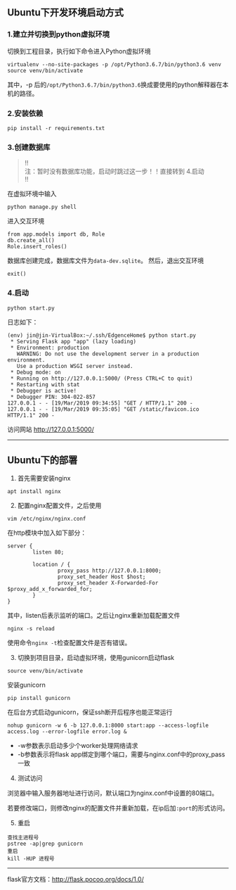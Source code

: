 ## Ubuntu下开发环境启动方式

### 1.建立并切换到python虚拟环境

切换到工程目录，执行如下命令进入Python虚拟环境

```
virtualenv --no-site-packages -p /opt/Python3.6.7/bin/python3.6 venv
source venv/bin/activate
```
其中，-p 后的<code>/opt/Python3.6.7/bin/python3.6</code>换成要使用的python解释器在本机的路径。

### 2.安装依赖

```
pip install -r requirements.txt
```

### 3.创建数据库

>!!  
>注：暂时没有数据库功能，启动时跳过这一步！！直接转到 4.启动  
>!!  

在虚拟环境中输入  

```
python manage.py shell
```

进入交互环境

```
from app.models import db, Role
db.create_all()
Role.insert_roles()
```
数据库创建完成，数据库文件为<code>data-dev.sqlite</code>。
然后，退出交互环境
```
exit()
```

### 4.启动

```
python start.py
```
日志如下：
```
(env) jin@jin-VirtualBox:~/.ssh/EdgenceHome$ python start.py
 * Serving Flask app "app" (lazy loading)
 * Environment: production
   WARNING: Do not use the development server in a production environment.
   Use a production WSGI server instead.
 * Debug mode: on
 * Running on http://127.0.0.1:5000/ (Press CTRL+C to quit)
 * Restarting with stat
 * Debugger is active!
 * Debugger PIN: 304-022-857
127.0.0.1 - - [19/Mar/2019 09:34:55] "GET / HTTP/1.1" 200 -
127.0.0.1 - - [19/Mar/2019 09:35:05] "GET /static/favicon.ico HTTP/1.1" 200 -
```
访问网站 http://127.0.0.1:5000/


--------------------------------------------------------------
## Ubuntu下的部署

1. 首先需要安装nginx

```
apt install nginx
```

2. 配置nginx配置文件，之后使用

```
vim /etc/nginx/nginx.conf
```

在http模块中加入如下部分：

```
server {
        listen 80;

        location / {
                proxy_pass http://127.0.0.1:8000;
                proxy_set_header Host $host;
                proxy_set_header X-Forwarded-For $proxy_add_x_forwarded_for;
        }
}
```

其中，listen后表示监听的端口。之后让nginx重新加载配置文件

```
nginx -s reload
```

使用命令<code>nginx -t</code>检查配置文件是否有错误。

3. 切换到项目目录，启动虚拟环境，使用gunicorn启动flask

```
source venv/bin/activate
```

安装gunicorn

```
pip install gunicorn
```

在后台方式启动gunicorn，保证ssh断开后程序也能正常运行

```
nohup gunicorn -w 6 -b 127.0.0.1:8000 start:app --access-logfile access.log --error-logfile error.log &
```

- -w参数表示启动多少个worker处理网络请求
- -b参数表示将flask app绑定到哪个端口，需要与nginx.conf中的proxy_pass一致

4. 测试访问

浏览器中输入服务器地址进行访问，默认端口为nginx.conf中设置的80端口。

若要修改端口，则修改nginx的配置文件并重新加载，在ip后加<code>:port</code>的形式访问。

5. 重启

```
查找主进程号
pstree -ap|grep gunicorn
重启
kill -HUP 进程号
```

--------------------------------------------------------------
flask官方文档：http://flask.pocoo.org/docs/1.0/
